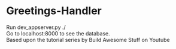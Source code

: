 # Greetings-Handler
Run dev_appserver.py ./  
Go to localhost:8000 to see the database.  
Based upon the tutorial series by Build Awesome Stuff on Youtube 
